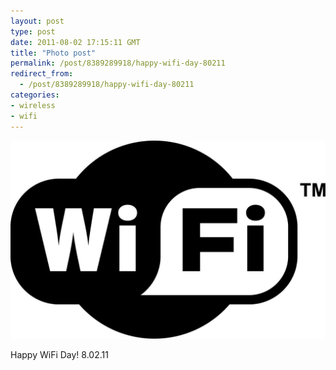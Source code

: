 ```yaml
---
layout: post
type: post
date: 2011-08-02 17:15:11 GMT
title: "Photo post"
permalink: /post/8389289918/happy-wifi-day-80211
redirect_from: 
  - /post/8389289918/happy-wifi-day-80211
categories:
- wireless
- wifi
---
```

![](/assets/images/tumblr_lpb97wxl0e1qb098no1_1280.jpg)

Happy WiFi Day! 8.02.11